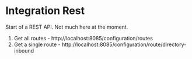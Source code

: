 # Integration Rest

Start of a REST API.  Not much here at the moment.

<ol>
	<li>Get all routes - http://localhost:8085/configuration/routes</li>
	<li>Get a single route - http://localhost:8085/configuration/route/directory-inbound</li>
</ol>







